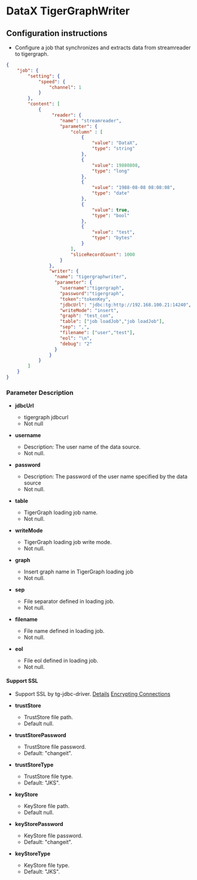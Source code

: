 # DataX TigerGraphWriter

## Configuration instructions
* Configure a job that synchronizes and extracts data from streamreader to tigergraph.


```json
{
    "job": {
        "setting": {
            "speed": {
                "channel": 1
            }
        },
        "content": [
            {
                 "reader": {
                    "name": "streamreader",
                    "parameter": {
                        "column" : [
                            {
                                "value": "DataX",
                                "type": "string"
                            },
                            {
                                "value": 19880808,
                                "type": "long"
                            },
                            {
                                "value": "1988-08-08 08:08:08",
                                "type": "date"
                            },
                            {
                                "value": true,
                                "type": "bool"
                            },
                            {
                                "value": "test",
                                "type": "bytes"
                            }
                        ],
                        "sliceRecordCount": 1000
                    }
                },
                "writer": {
                  "name": "tigergraphwriter",
                  "parameter": {
                    "username":"tigergraph",
                    "password":"tigergraph",
                    "token":"tokenKey",
                    "jdbcUrl": "jdbc:tg:http://192.168.100.21:14240",
                    "writeMode": "insert",
                    "graph": "test_con",
                    "table": ["job loadJob","job loadJob"],
                    "sep": ",",
                    "filename": ["user","test"],
                    "eol": "\n",
                    "debug": "2"
                  }
                }
            }
        ]
    }
}

```


###  Parameter Description

* **jdbcUrl**
	* tigergraph jdbcurl
 	* Not null <br />

* **username**
	* Description: The user name of the data source. <br />
	* Not null. <br />

* **password**
	* Description: The password of the user name specified by the data source <br />
	* Not null. <br />

* **table**
	* TigerGraph loading job name.
	* Not null. <br />

* **writeMode**
	* TigerGraph loading job write mode.
	* Not null. <br />
	
* **graph**
	* Insert graph name in TigerGraph loading job
	* Not null. <br />

* **sep**
	* File separator defined in loading job.
	* Not null. <br />
	
* **filename**
	* File name defined in loading job.
	* Not null. <br />

* **eol**
	* File eol defined in loading job.
	* Not null. <br />

#### Support SSL
* Support SSL by tg-jdbc-driver. [Details](https://github.com/tigergraph/ecosys/tree/master/tools/etl/tg-jdbc-driver)
  [Encrypting Connections](https://docs.tigergraph.com/tigergraph-server/3.3/security/encrypting-connections)

* **trustStore**
	* TrustStore file path.
	* Default null. <br />
	
* **trustStorePassword**
	* TrustStore file password.
	* Default: "changeit". <br />
	
* **trustStoreType**
	* TrustStore file type.
	* Default: "JKS". <br />

* **keyStore**
	* KeyStore file path.
	* Default null. <br />
	
* **keyStorePassword**
	* KeyStore file password.
	* Default: "changeit". <br />
	
* **keyStoreType**
	* KeyStore file type.
	* Default: "JKS". <br />

